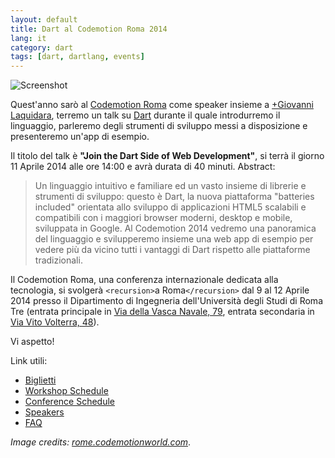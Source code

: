 ```yaml
---
layout: default
title: Dart al Codemotion Roma 2014
lang: it
category: dart
tags: [dart, dartlang, events]
---
```


![Screenshot](/assets/img/posts/codemotion_2014_logo.png)

Quest'anno sarò al [Codemotion Roma](http://rome.codemotionworld.com/2014/) come speaker insieme a [+Giovanni Laquidara](https://plus.google.com/+GiovanniLaquidara), terremo un talk su [Dart](https://dartlang.org) durante il quale introdurremo il linguaggio, parleremo degli strumenti di sviluppo messi a disposizione e presenteremo un'app di esempio.
<!--more-->
Il titolo del talk è **"Join the Dart Side of Web Development"**, si terrà il giorno 11 Aprile 2014 alle ore 14:00 e avrà durata di 40 minuti. Abstract:

> Un linguaggio intuitivo e familiare ed un vasto insieme di librerie e strumenti di sviluppo: questo è Dart, la nuova piattaforma "batteries included" orientata allo sviluppo di applicazioni HTML5 scalabili e compatibili con i maggiori browser moderni, desktop e mobile, sviluppata in Google. Al Codemotion 2014 vedremo una panoramica del linguaggio e svilupperemo insieme una web app di esempio per vedere più da vicino tutti i vantaggi di Dart rispetto alle piattaforme tradizionali.


Il Codemotion Roma, una conferenza internazionale dedicata alla tecnologia,  si svolgerà `<recursion>`a Roma`</recursion>` dal 9 al 12 Aprile 2014 presso il Dipartimento di Ingegneria dell'Università degli Studi di Roma Tre (entrata principale in [Via della Vasca Navale, 79](https://www.google.com/maps/place/Via+della+Vasca+Navale,+79/@41.8554701,12.4684549,17z/data=!3m1!4b1!4m2!3m1!1s0x13258a93dee902b1:0x14fd2f964414ebde), entrata secondaria in [Via Vito Volterra, 48](https://www.google.com/maps/place/Via+Vito+Volterra,+48/@41.854584,12.4707972,17z/data=!3m1!4b1!4m2!3m1!1s0x13258a923e9bab51:0xbbb3f4049e3ee1af)).

Vi aspetto!

Link utili:

- [Biglietti](http://rome.codemotionworld.com/2014/tickets/)
- [Workshop Schedule](http://rome.codemotionworld.com/2014/workshop/)
- [Conference Schedule](http://rome.codemotionworld.com/2014/conference/)
- [Speakers](http://rome.codemotionworld.com/2014/speakers/)
- [FAQ](http://rome.codemotionworld.com/2014/faq/)


_Image credits: [rome.codemotionworld.com](http://rome.codemotionworld.com/2014/)_.
